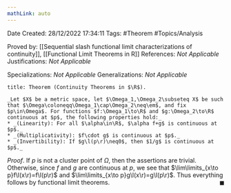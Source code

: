 ```yaml
---
mathLink: auto
---
```


<div class="topSpace"></div>

Date Created: 28/12/2022 17:34:11
Tags: #Theorem #Topics/Analysis

Proved by: [[Sequential slash functional limit characterizations of continuity]], [[Functional Limit Theorems in R]]
References: _Not Applicable_
Justifications: _Not Applicable_

Specializations: _Not Applicable_
Generalizations: _Not Applicable_

``` ad-Theorem
title: Theorem (Continuity Theorems in $\R$).

_Let $X$ be a metric space, let $\Omega_1,\Omega_2\subseteq X$ be such that $\Omega\coloneqq\Omega_1\cap\Omega_2\neq\em$, and fix $p\in\Omega$. For functions $f:\Omega_1\to\R$ and $g:\Omega_2\to\R$ continuous at $p$, the following properties hold:_
* _(Linearity): For all $\alpha\in\R$, $\alpha f+g$ is continuous at $p$._
* _(Multiplicativity): $f\cdot g$ is continuous at $p$._
* _(Invertibility): If $g\l(p\r)\neq0$, then $1/g$ is continuous at $p$._

```

_Proof_. If $p$ is not a cluster point of $\Omega$, then the assertions are trivial. Otherwise, since $f$ and $g$ are continuous at $p$, we see that $\lim\limits_{x\to p}f\l(x\r)=f\l(p\r)$ and $\lim\limits_{x\to p}g\l(x\r)=g\l(p\r)$. Thus everything follows by functional limit theorems.<span style="float:right;">$\blacksquare$</span>
